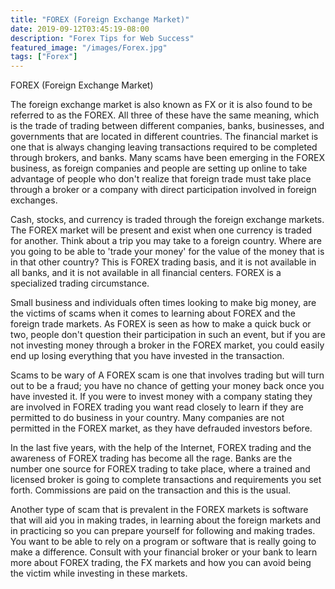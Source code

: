 ```yaml
---
title: "FOREX (Foreign Exchange Market)"
date: 2019-09-12T03:45:19-08:00
description: "Forex Tips for Web Success"
featured_image: "/images/Forex.jpg"
tags: ["Forex"]
---
```


FOREX (Foreign Exchange Market)

The foreign exchange market is also known as FX or it is also found to be referred to as the FOREX. All three of these have the same meaning, which is the trade of trading between different companies, banks, businesses, and governments that are located in different countries. The financial market is one that is always changing leaving transactions required to be completed through brokers, and banks. Many scams have been emerging in the FOREX business, as foreign companies and people are setting up online to take advantage of people who don't realize that foreign trade must take place through a broker or a company with direct participation involved in foreign exchanges. 

Cash, stocks, and currency is traded through the foreign exchange markets. The FOREX market will be present and exist when one currency is traded for another. Think about a trip you may take to a foreign country. Where are you going to be able to 'trade your money' for the value of the money that is in that other country? This is FOREX trading basis, and it is not available in all banks, and it is not available in all financial centers. FOREX is a specialized trading circumstance. 

Small business and individuals often times looking to make big money, are the victims of scams when it comes to learning about FOREX and the foreign trade markets. As FOREX is seen as how to make a quick buck or two, people don't question their participation in such an event, but if you are not investing money through a broker in the FOREX market, you could easily end up losing everything that you have invested in the transaction. 

Scams to be wary of 
A FOREX scam is one that involves trading but will turn out to be a fraud; you have no chance of getting your money back once you have invested it. If you were to invest money with a company stating they are involved in FOREX trading you want read closely to learn if they are permitted to do business in your country. Many companies are not permitted in the FOREX market, as they have defrauded investors before. 

In the last five years, with the help of the Internet, FOREX trading and the awareness of FOREX trading has become all the rage. Banks are the number one source for FOREX trading to take place, where a trained and licensed broker is going to complete transactions and requirements you set forth. Commissions are paid on the transaction and this is the usual. 

Another type of scam that is prevalent in the FOREX markets is software that will aid you in making trades, in learning about the foreign markets and in practicing so you can prepare yourself for following and making trades. You want to be able to rely on a program or software that is really going to make a difference. Consult with your financial broker or your bank to learn more about FOREX trading, the FX markets and how you can avoid being the victim while investing in these markets.

